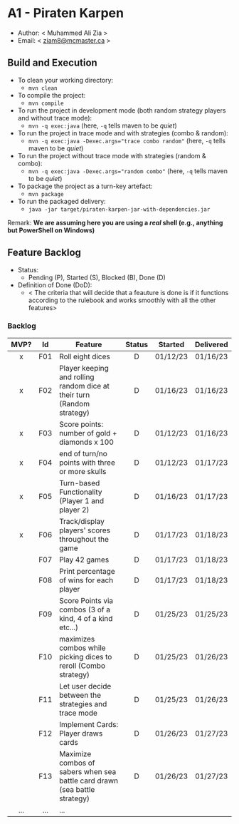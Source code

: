 # A1 - Piraten Karpen

-   Author: < Muhammed Ali Zia >
-   Email: < ziam8@mcmaster.ca >

## Build and Execution

-   To clean your working directory:
    -   `mvn clean`
-   To compile the project:
    -   `mvn compile`
-   To run the project in development mode (both random strategy players and without trace mode):
    -   `mvn -q exec:java` (here, `-q` tells maven to be _quiet_)
-   To run the project in trace mode and with strategies (combo & random):
    -   `mvn -q exec:java -Dexec.args="trace combo random"` (here, `-q` tells maven to be _quiet_)
-   To run the project without trace mode with strategies (random & combo):
    -   `mvn -q exec:java -Dexec.args="random combo"` (here, `-q` tells maven to be _quiet_)
-   To package the project as a turn-key artefact:
    -   `mvn package`
-   To run the packaged delivery:
    -   `java -jar target/piraten-karpen-jar-with-dependencies.jar`

Remark: **We are assuming here you are using a _real_ shell (e.g., anything but PowerShell on Windows)**

## Feature Backlog

-   Status:
    -   Pending (P), Started (S), Blocked (B), Done (D)
-   Definition of Done (DoD):
    -   < The criteria that will decide that a feauture is done is if it functions according to the rulebook and works smoothly with all the other features>

### Backlog

| MVP? | Id  | Feature                                                                | Status | Started  | Delivered |
| :--: | :-: | ---------------------------------------------------------------------- | :----: | :------: | :-------: |
|  x   | F01 | Roll eight dices                                                       |   D    | 01/12/23 | 01/16/23  |
|  x   | F02 | Player keeping and rolling random dice at their turn (Random strategy) |   D    | 01/16/23 | 01/16/23  |
|  x   | F03 | Score points: number of gold + diamonds x 100                          |   D    | 01/12/23 | 01/16/23  |
|  x   | F04 | end of turn/no points with three or more skulls                        |   D    | 01/12/23 | 01/17/23  |
|  x   | F05 | Turn-based Functionality (Player 1 and player 2)                       |   D    | 01/16/23 | 01/17/23  |
|  x   | F06 | Track/display players' scores throughout the game                      |   D    | 01/17/23 | 01/18/23  |
|      | F07 | Play 42 games                                                          |   D    | 01/17/23 | 01/18/23  |
|      | F08 | Print percentage of wins for each player                               |   D    | 01/17/23 | 01/18/23  |
|      | F09 | Score Points via combos (3 of a kind, 4 of a kind etc...)              |   D    | 01/25/23 | 01/25/23  |
|      | F10 | maximizes combos while picking dices to reroll (Combo strategy)        |   D    | 01/25/23 | 01/26/23  |
|      | F11 | Let user decide between the strategies and trace mode                  |   D    | 01/25/23 | 01/26/23  |
|      | F12 | Implement Cards: Player draws cards                                    |   D    | 01/26/23 | 01/27/23  |
|      | F13 | Maximize combos of sabers when sea battle card drawn (sea battle strategy) |   D    | 01/26/23 | 01/27/23  |
| ...  | ... | ...                                                                    |
